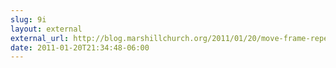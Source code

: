 ```yaml
---
slug: 9i
layout: external
external_url: http://blog.marshillchurch.org/2011/01/20/move-frame-repeat-x-700/?utm_source=feedburner&utm_medium=feed&utm_campaign=Feed%3A+mhcvision+%28The+Mars+Hill+Blog%29
date: 2011-01-20T21:34:48-06:00
---
```

